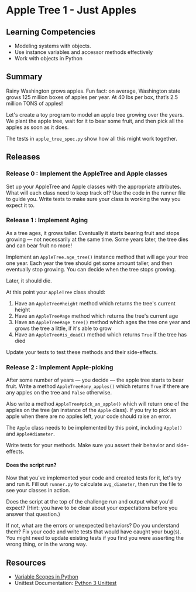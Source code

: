 # Apple Tree 1 - Just Apples

## Learning Competencies

* Modeling systems with objects.
* Use instance variables and accessor methods effectively
* Work with objects in Python

## Summary

Rainy Washington grows apples. Fun fact: on average, Washington state grows 125 million boxes of apples per year. At 40 lbs per box, that’s 2.5 million TONS of apples!

Let's create a toy program to model an apple tree growing over the years.  We plant the apple tree, wait for it to bear some fruit, and then pick all the apples as soon as it does.

The tests in `apple_tree_spec.py` show how all this might work together.

## Releases

### Release 0 : Implement the AppleTree and Apple classes

Set up your AppleTree and Apple classes with the appropriate attributes. What will each class need to keep track of? Use the code in the runner file to guide you. Write tests to make sure your class is working the way you expect it to. 

### Release 1 : Implement Aging

As a tree ages, it grows taller.  Eventually it starts bearing fruit and stops growing &mdash; not necessarily at the same time.  Some years later, the tree dies and can bear fruit no more!

Implement an `AppleTree.age_tree()` instance method that will age your tree one year.  Each year the tree should get some amount taller, and then eventually stop growing.  You can decide when the tree stops growing.

Later, it should die.

At this point your `AppleTree` class should:

1. Have an `AppleTree#height` method which returns the tree's current height
2. Have an `AppleTree#age` method which returns the tree's current age
3. Have an `AppleTree#age_tree()` method which ages the tree one year and grows the tree a little, if it's able to grow
4. Have an `AppleTree#is_dead()` method which returns `True` if the tree has died

Update your tests to test these methods and their side-effects.

### Release 2 : Implement Apple-picking

After some number of years &mdash; you decide &mdash; the apple tree starts to bear fruit.  Write a method `AppleTree#any_apples()` which returns `True` if there are any apples on the tree and `False` otherwise.

Also write a method `AppleTree#pick_an_apple()` which will return one of the apples on the tree (an instance of the `Apple` class).  If you try to pick an apple when there are no apples left, your code should raise an error.

The `Apple` class needs to be implemented by this point, including `Apple()` and `Apple#diameter`.

Write tests for your methods. Make sure you assert their behavior and side-effects.

#### Does the script run?

Now that you've implemented your code and created tests for it, let's try and run it. Fill out `runner.py` to calculate `avg_diameter`, then run the file to see your classes in action.

Does the script at the top of the challenge run and output what you'd expect?  (Hint: you have to be clear about your expectations before you answer that question.)

If not, what are the errors or unexpected behaviors?  Do you understand them? Fix your code and write tests that would have caught your bug(s). You might need to update existing tests if you find you were asserting the wrong thing, or in the wrong way.

## Resources

* [Variable Scopes in Python](https://python-textbok.readthedocs.io/en/1.0/Variables_and_Scope.html)
* Unittest Documentation: [Python 3 Unittest](https://docs.python.org/3/library/unittest.html)
